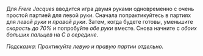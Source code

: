 Для *Frere Jacques* вводится игра двумя руками одновременно с очень простой партией для левой руки.
Сначала попрактикуйтесь в партиях для *левой руки* и *правой руки*.
Затем, когда будете готовы, уменьшите *скорость до 70%* и попробуйте *обе руки* вместе.
Снова начните с *обоих больших пальцев* на *C в середине*.


*Подсказка:* _Практикуйте *левую* и *правую* партии отдельно._
